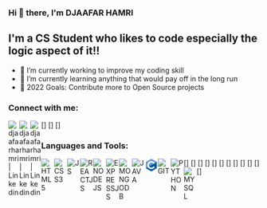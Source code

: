 ### Hi 👋 there, I'm DJAAFAR HAMRI


## I'm a CS Student who likes to code especially the logic aspect of it!!
- 🔭 I’m currently working to improve my coding skill
- 🌱 I’m currently learning anything that would pay off in the long run
- 🥅 2022 Goals: Contribute more to Open Source projects

### Connect with me:
[<img align="left" alt="djaafarhamri | Linkedin" width="22px" src="https://cdn.jsdelivr.net/npm/simple-icons@v3/icons/linkedin.svg" />]
[<img align="left" alt="djaafarhamri | Linkedin" width="22px" src="https://cdn.jsdelivr.net/npm/simple-icons@v3/icons/facebook.svg" />]
[<img align="left" alt="djaafarhamri | Linkedin" width="22px" src="https://cdn.jsdelivr.net/npm/simple-icons@v3/icons/instagram.svg" />]
 <br />

### Languages and Tools:
[<img align="left" alt="HTML5" width="26px" src="https://upload.wikimedia.org/wikipedia/commons/6/61/HTML5_logo_and_wordmark.svg" />]
[<img align="left" alt="CSS3" width="26px" src="https://upload.wikimedia.org/wikipedia/commons/d/d5/CSS3_logo_and_wordmark.svg" />]
[<img align="left" alt="JS" width="26px" src="https://upload.wikimedia.org/wikipedia/commons/9/99/Unofficial_JavaScript_logo_2.svg" />]
[<img align="left" alt="REACTJS" width="26px" src="https://upload.wikimedia.org/wikipedia/commons/a/a7/React-icon.svg" />]
[<img align="left" alt="NODEJS" width="26px" src="https://upload.wikimedia.org/wikipedia/commons/d/d9/Node.js_logo.svg" />]
[<img align="left" alt="EXPRESSJS" width="26px" src="https://www.vectorlogo.zone/logos/expressjs/expressjs-ar21.svg" />]
[<img align="left" alt="MONGODB" width="26px" src="https://upload.wikimedia.org/wikipedia/commons/9/93/MongoDB_Logo.svg" />]
[<img align="left" alt="JAVA" width="26px" src="https://www.vectorlogo.zone/logos/java/java-ar21.svg" />]
[<img align="left" alt="C" width="26px" src="https://raw.githubusercontent.com/devicons/devicon/master/icons/c/c-original.svg" />]
[<img align="left" alt="GIT" width="26px" src="https://upload.wikimedia.org/wikipedia/commons/e/e0/Git-logo.svg" />]
[<img align="left" alt="PYTHON" width="26px" src="https://upload.wikimedia.org/wikipedia/commons/c/c3/Python-logo-notext.svg" />]
[<img align="left" alt="MY SQL" width="26px" src="https://www.vectorlogo.zone/logos/mysql/mysql-official.svg" />]
<br />
<br />


